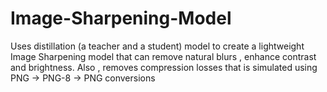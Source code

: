 # Image-Sharpening-Model
Uses distillation (a teacher and a student) model to create a lightweight Image Sharpening model that can remove natural blurs , enhance contrast and brightness. Also , removes compression losses that is simulated using PNG -> PNG-8 -> PNG conversions 
